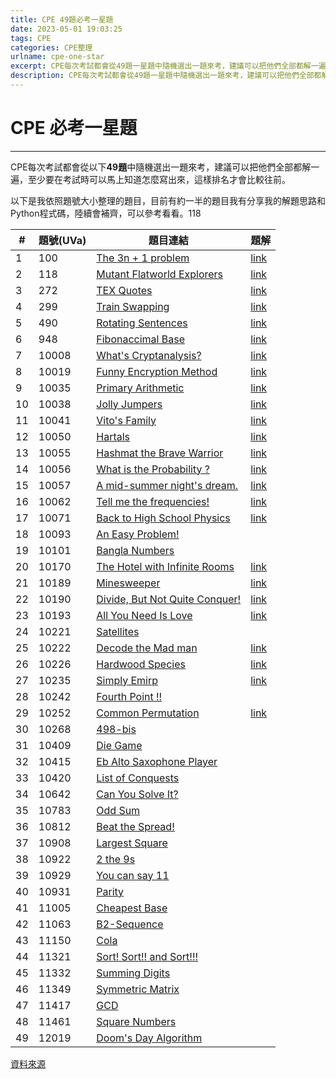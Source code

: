 ```yaml
---
title: CPE 49題必考一星題
date: 2023-05-01 19:03:25
tags: CPE
categories: CPE整理
urlname: cpe-one-star
excerpt: CPE每次考試都會從49題一星題中隨機選出一題來考，建議可以把他們全部都解一遍，至少要在考試時可以馬上知道怎麼寫出來，這樣排名才會比較往前。
description: CPE每次考試都會從49題一星題中隨機選出一題來考，建議可以把他們全部都解一遍，至少要在考試時可以馬上知道怎麼寫出來，這樣排名才會比較往前。
---
```

# CPE 必考一星題
---
CPE每次考試都會從以下**49題**中隨機選出一題來考，建議可以把他們全部都解一遍，至少要在考試時可以馬上知道怎麼寫出來，這樣排名才會比較往前。<br>

以下是我依照題號大小整理的題目，目前有約一半的題目我有分享我的解題思路和Python程式碼，陸續會補齊，可以參考看看。118

|  #  | 題號(UVa) | 題目連結 | 題解 |
| -- | - | ---------- | ------- |
| 1  | 100 |    [The 3n + 1 problem](https://onlinejudge.org/index.php?option=onlinejudge&Itemid=8&page=show_problem&problem=36)        |    [link](https://blog.iddle.dev/public/2023/03/19/Python-UVa-100-The-3n-1-problem/)     |
| 2  | 118 |     [Mutant Flatworld Explorers](https://onlinejudge.org/index.php?option=com_onlinejudge&Itemid=8&page=show_problem&problem=54)       |   [link](https://blog.iddle.dev/public/2023/03/19/Python-UVa-118-Mutant-Flatworld-Explorers/)      |
| 3  | 272 |     [TEX Quotes](https://onlinejudge.org/index.php?option=com_onlinejudge&Itemid=8&category=4&page=show_problem&problem=208)       |    [link](https://blog.iddle.dev/public/2023/03/19/Python-UVa-272-TEX-Quotes/)     |
| 4  | 299 |     [Train Swapping](https://onlinejudge.org/index.php?option=com_onlinejudge&Itemid=8&category=24&page=show_problem&problem=235)       |     [link](https://blog.iddle.dev/public/2023/03/19/Python-UVa-299-Train-Swapping/)    |
| 5  | 490 |     [Rotating Sentences](https://onlinejudge.org/index.php?option=com_onlinejudge&Itemid=8&category=6&page=show_problem&problem=431)       |    [link](https://blog.iddle.dev/public/2023/03/20/Python-UVa-490-Rotating-Sentences/)     |
| 6  | 948 |     [Fibonaccimal Base](https://onlinejudge.org/index.php?option=com_onlinejudge&Itemid=8&category=24&page=show_problem&problem=889)       |    [link](https://blog.iddle.dev/public/2023/03/20/Python-UVa-948-Fibonaccimal-Base/)     |
| 7  | 10008 |   [What's Cryptanalysis?](https://onlinejudge.org/index.php?option=onlinejudge&Itemid=8&category=12&page=show_problem&problem=949)         |     [link](https://blog.iddle.dev/public/2023/03/20/Python-UVa-10008-What-s-Cryptanalysis/)    |
| 8  | 10019 |   [Funny Encryption Method](https://onlinejudge.org/index.php?option=com_onlinejudge&Itemid=8&category=24&page=show_problem&problem=960)         |    [link](https://blog.iddle.dev/public/2023/03/20/Python-UVa-10019-Funny-Encryption-Method/)     |
| 9  | 10035 |   [Primary Arithmetic](https://onlinejudge.org/index.php?option=onlinejudge&Itemid=8&category=12&page=show_problem&problem=976)         |     [link](https://blog.iddle.dev/public/2023/03/17/Python-UVa-10035-Primary-Arithmetic/)    |
| 10 | 10038 |   [Jolly Jumpers](https://onlinejudge.org/index.php?option=onlinejudge&Itemid=8&page=show_problem&problem=979)         |   [link](https://blog.iddle.dev/public/2023/03/20/Python-UVa-10038-Jolly-Jumpers/)      |
| 11 | 10041 |   [Vito's Family](https://onlinejudge.org/index.php?option=onlinejudge&Itemid=8&page=show_problem&problem=982)         |   [link](https://blog.iddle.dev/public/2023/03/18/Python-UVa-10041-Vito-s-Family/)      |
| 12 | 10050 |   [Hartals](https://onlinejudge.org/index.php?option=onlinejudge&Itemid=8&page=show_problem&problem=991)         |   [link](https://blog.iddle.dev/public/2023/03/20/Python-UVa-10050-Hartals/)      |
| 13 | 10055 |   [Hashmat the Brave Warrior](https://onlinejudge.org/index.php?option=onlinejudge&Itemid=8&page=show_problem&problem=996)         |   [link](https://blog.iddle.dev/public/2023/03/20/Python-UVa-10055-Hashmat-the-Brave-Warrior/)      |
| 14 | 10056 |   [What is the Probability ?](https://onlinejudge.org/index.php?option=onlinejudge&Itemid=8&category=12&page=show_problem&problem=997)         |   [link](https://blog.iddle.dev/public/2023/03/20/Python-UVa-10056-What-is-the-Probability/)      |
| 15 | 10057 |   [A mid-summer night's dream.](https://onlinejudge.org/index.php?option=com_onlinejudge&Itemid=8&category=24&page=show_problem&problem=998)         |   [link](https://blog.iddle.dev/public/2023/03/25/Python-UVa-10057-A-mid-summer-night-s-dream/)      |
| 16 | 10062 |   [Tell me the frequencies!](https://onlinejudge.org/index.php?option=com_onlinejudge&Itemid=8&category=24&page=show_problem&problem=1003)         |   [link](https://blog.iddle.dev/public/2023/04/08/Python-UVa-10062-Tell-me-the-frequencies/)      |
| 17 | 10071 |   [Back to High School Physics](https://onlinejudge.org/index.php?option=com_onlinejudge&Itemid=8&category=24&page=show_problem&problem=1012)         |   [link](https://blog.iddle.dev/public/2023/04/14/Python-UVa-10071-Back-to-High-School-Physics/)      |
| 18 | 10093 |   [An Easy Problem!](https://onlinejudge.org/index.php?option=com_onlinejudge&Itemid=8&category=24&page=show_problem&problem=1034)         |   []()      |
| 19 | 10101 |   [Bangla Numbers](https://onlinejudge.org/index.php?option=onlinejudge&Itemid=8&category=13&page=show_problem&problem=1042)         |   []()      |
| 20 | 10170 |   [The Hotel with Infinite Rooms](https://onlinejudge.org/index.php?option=com_onlinejudge&Itemid=8&category=13&page=show_problem&problem=1111)         |   [link](https://blog.iddle.dev/public/2023/03/18/Python-UVa-10170-The-Hotel-with-Infinite-Rooms/)      |
| 21 | 10189 |   [Minesweeper](https://onlinejudge.org/index.php?option=onlinejudge&Itemid=8&page=show_problem&problem=1130)         |   [link](https://blog.iddle.dev/public/2023/05/23/Python-UVa-10189-Minesweeper/)      |
| 22 | 10190 |   [Divide, But Not Quite Conquer!](https://onlinejudge.org/index.php?option=com_onlinejudge&Itemid=8&category=24&page=show_problem&problem=1131)         |   [link](https://blog.iddle.dev/public/2023/03/18/Python-UVa-10190-Divide-But-Not-Quite-Conquer/)      |
| 23 | 10193 |   [All You Need Is Love](https://onlinejudge.org/index.php?option=com_onlinejudge&Itemid=8&category=24&page=show_problem&problem=1134)         |   [link](https://blog.iddle.dev/public/2023/05/23/Python-UVa-10193-All-You-Need-Is-Love/)      |
| 24 | 10221 |   [Satellites](https://onlinejudge.org/index.php?option=com_onlinejudge&Itemid=8&category=24&page=show_problem&problem=1162)         |   []()      |
| 25 | 10222 |   [Decode the Mad man](https://onlinejudge.org/index.php?option=onlinejudge&Itemid=8&category=14&page=show_problem&problem=1163)         |   [link](https://blog.iddle.dev/public/2023/05/23/Python-UVa-10222-Decode-the-Mad-man/)      |
| 26 | 10226 |   [Hardwood Species](https://onlinejudge.org/index.php?option=com_onlinejudge&Itemid=8&category=24&page=show_problem&problem=1167)         |   [link](https://blog.iddle.dev/public/2023/05/23/Python-UVa-10226-Hardwood-Species/)      |
| 27 | 10235 |   [Simply Emirp](https://onlinejudge.org/index.php?option=com_onlinejudge&Itemid=8&category=24&page=show_problem&problem=1176)         |   [link](https://blog.iddle.dev/public/2023/05/23/Python-UVa-10235-Simply-Emirp/)      |
| 28 | 10242 |   [Fourth Point !!](https://onlinejudge.org/index.php?option=com_onlinejudge&Itemid=8&category=24&page=show_problem&problem=1183)         |   []()      |
| 29 | 10252 |   [Common Permutation](https://onlinejudge.org/index.php?option=onlinejudge&Itemid=8&page=show_problem&problem=1193)         |   [link](https://blog.iddle.dev/public/2023/05/23/Python-UVa-10252-Common-Permutation/)      |
| 30 | 10268 |   [498-bis](https://onlinejudge.org/index.php?option=onlinejudge&Itemid=8&category=14&page=show_problem&problem=1209)         |   []()      |
| 31 | 10409 |   [Die Game](https://onlinejudge.org/index.php?option=com_onlinejudge&Itemid=8&category=24&page=show_problem&problem=1350)         |   []()      |
| 32 | 10415 |   [Eb Alto Saxophone Player](https://onlinejudge.org/index.php?option=com_onlinejudge&Itemid=8&category=24&page=show_problem&problem=1356)         |   []()      |
| 33 | 10420 |   [List of Conquests](https://onlinejudge.org/index.php?option=onlinejudge&Itemid=8&category=16&page=show_problem&problem=1361)         |   []()      |
| 34 | 10642 |   [Can You Solve It?](https://onlinejudge.org/index.php?option=com_onlinejudge&Itemid=8&category=24&page=show_problem&problem=1583)         |   []()      |
| 35 | 10783 |   [Odd Sum](https://onlinejudge.org/index.php?option=com_onlinejudge&Itemid=8&category=24&page=show_problem&problem=1724)         |   []()      |
| 36 | 10812 |   [Beat the Spread!](https://onlinejudge.org/index.php?option=onlinejudge&Itemid=8&page=show_problem&problem=1753)         |   []()      |
| 37 | 10908 |   [Largest Square](https://onlinejudge.org/index.php?option=com_onlinejudge&Itemid=8&category=24&page=show_problem&problem=1849)         |   []()      |
| 38 | 10922 |   [2 the 9s](https://onlinejudge.org/index.php?option=com_onlinejudge&Itemid=8&category=24&page=show_problem&problem=1863)         |   []()      |
| 39 | 10929 |   [You can say 11](https://onlinejudge.org/index.php?option=onlinejudge&Itemid=8&category=21&page=show_problem&problem=1870)         |   []()      |
| 40 | 10931 |   [Parity](https://onlinejudge.org/index.php?option=com_onlinejudge&Itemid=8&page=show_problem&category=24&problem=1872)         |   []()      |
| 41 | 11005 |   [Cheapest Base](https://onlinejudge.org/index.php?option=com_onlinejudge&Itemid=8&category=24&page=show_problem&problem=1946)      |      []()   |
| 42 | 11063 |   [B2-Sequence](https://onlinejudge.org/index.php?option=com_onlinejudge&Itemid=8&category=24&page=show_problem&problem=2004)         |   []()      |
| 43 | 11150 |   [Cola](https://onlinejudge.org/index.php?option=com_onlinejudge&Itemid=8&category=24&page=show_problem&problem=2091)         |   []()      |
| 44 | 11321 |   [Sort! Sort!! and Sort!!!](https://onlinejudge.org/index.php?option=onlinejudge&page=show_problem&problem=2296)         |   []()      |
| 45 | 11332 |   [Summing Digits](https://onlinejudge.org/index.php?option=onlinejudge&Itemid=8&category=25&page=show_problem&problem=2307)         |   []()      |
| 46 | 11349 |   [Symmetric Matrix](https://onlinejudge.org/index.php?option=com_onlinejudge&Itemid=8&category=24&page=show_problem&problem=2324)         |   []()      |
| 47 | 11417 |   [GCD](https://onlinejudge.org/index.php?option=com_onlinejudge&Itemid=8&category=24&page=show_problem&problem=2412)         |   []()      |
| 48 | 11461 |   [Square Numbers](https://onlinejudge.org/index.php?option=com_onlinejudge&Itemid=8&category=24&page=show_problem&problem=2456)         |   []()      |
| 49 | 12019 |   [Doom's Day Algorithm](https://onlinejudge.org/index.php?option=com_onlinejudge&Itemid=8&category=242&page=show_problem&problem=3170)         |   []()      |<br>

[資料來源](https://cpe.cse.nsysu.edu.tw/environment.php)